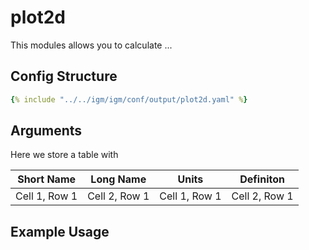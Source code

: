 # plot2d
This modules allows you to calculate ...

## Config Structure  
~~~yaml
{% include "../../igm/igm/conf/output/plot2d.yaml" %}
~~~

## Arguments
Here we store a table with

| Short Name   | Long Name      | Units   | Definiton      |
| ------------- | ------------- | ------------- | ------------- |
| Cell 1, Row 1 | Cell 2, Row 1 | Cell 1, Row 1 | Cell 2, Row 1 |

## Example Usage